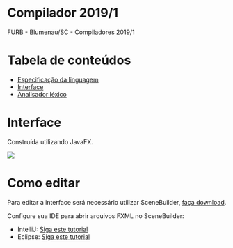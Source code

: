 # Compilador 2019/1
FURB - Blumenau/SC - Compiladores 2019/1

# Tabela de conteúdos
- [Especificação da linguagem](https://github.com/tiagoboeing/compiladores/wiki/Trabalho-1---Especifica%C3%A7%C3%A3o-dos-tokens-da-linguagem-2019.1)
- [Interface](https://github.com/tiagoboeing/compiladores/wiki/Trabalho---parte-1---Interface)
- [Analisador léxico](https://github.com/tiagoboeing/compiladores/wiki/Parte-2---Implementa%C3%A7%C3%A3o-do-analisador-l%C3%A9xico)

# Interface
Construída utilizando JavaFX.

![](https://i.snag.gy/ejH4zg.jpg)

# Como editar
Para editar a interface será necessário utilizar SceneBuilder, [faça download](https://gluonhq.com/products/scene-builder/).

Configure sua IDE para abrir arquivos FXML no SceneBuilder:
- IntelliJ: [Siga este tutorial](https://www.jetbrains.com/help/idea/opening-fxml-files-in-javafx-scene-builder.html)
- Eclipse: [Siga este tutorial](https://o7planning.org/en/10621/install-javafx-scene-builder-into-eclipse)
